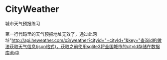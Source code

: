# CityWeather
城市天气预报练习

第一行代码里的天气预报地址无效了，通过此网址"http://api.heweather.com/x3/weather?cityid="+cityId+"&key="查询id的做法获取天气信息(json格式)，获取之前使用sqlite3将全国城市的cityId存储在数据库db中
